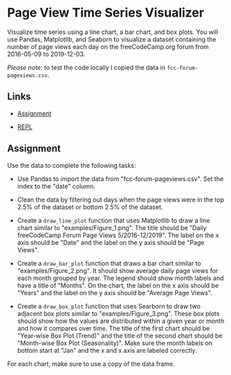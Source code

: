 # Page View Time Series Visualizer

Visualize time series using a line chart, a bar chart, and box plots. You will use Pandas, Matplotlib, and Seaborn to visualize a dataset containing the number of page views each day on the freeCodeCamp.org forum from 2016-05-09 to 2019-12-03.

_Please note:_ to test the code locally I copied the data in `fcc-forum-pageviews.csv`.

## Links

- [Assignment](https://www.freecodecamp.org/learn/data-analysis-with-python/data-analysis-with-python-projects/page-view-time-series-visualizer)

- [REPL](https://replit.com/@borntofrappe/boilerplate-page-view-time-series-visualizer)

## Assignment

Use the data to complete the following tasks:

- Use Pandas to import the data from "fcc-forum-pageviews.csv". Set the index to the "date" column.

- Clean the data by filtering out days when the page views were in the top 2.5% of the dataset or bottom 2.5% of the dataset.

- Create a `draw_line_plot` function that uses Matplotlib to draw a line chart similar to "examples/Figure_1.png". The title should be "Daily freeCodeCamp Forum Page Views 5/2016-12/2019". The label on the x axis should be "Date" and the label on the y axis should be "Page Views".

- Create a `draw_bar_plot` function that draws a bar chart similar to "examples/Figure_2.png". It should show average daily page views for each month grouped by year. The legend should show month labels and have a title of "Months". On the chart, the label on the x axis should be "Years" and the label on the y axis should be "Average Page Views".

- Create a `draw_box_plot` function that uses Searborn to draw two adjacent box plots similar to "examples/Figure_3.png". These box plots should show how the values are distributed within a given year or month and how it compares over time. The title of the first chart should be "Year-wise Box Plot (Trend)" and the title of the second chart should be "Month-wise Box Plot (Seasonality)". Make sure the month labels on bottom start at "Jan" and the x and x axis are labeled correctly.

For each chart, make sure to use a copy of the data frame.
